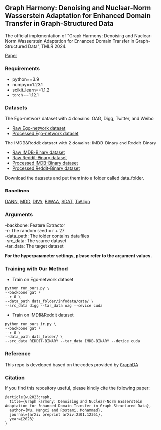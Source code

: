 ## Graph Harmony: Denoising and Nuclear-Norm Wasserstein Adaptation for Enhanced Domain Transfer in Graph-Structured Data
The official implementation of "Graph Harmony: Denoising and Nuclear-Norm Wasserstein Adaptation for Enhanced Domain Transfer in Graph-Structured Data", TMLR 2024.

[Paper](https://openreview.net/forum?id=CSv7GgKHb6)

### Requirements
* python==3.9
* numpy==1.23.1
* scikit_learn==1.1.2
* torch==1.12.1

### Datasets
The Ego-network dataset with 4 domains: OAG, Digg, Twitter, and Weibo
* [Raw Ego-network dataset](https://github.com/xptree/DeepInf)
* [Processed Ego-network dataset](https://drive.google.com/drive/folders/1Kvd46c1TtbuL3-svUC2fkjPnwMOXy8wH?usp=sharing)

The IMDB&Reddit dataset with 2 domains: IMDB-Binary and Reddit-Binary
* [Raw IMDB-Binary dataset](https://networkrepository.com/IMDB-BINARY.zip)
* [Raw Reddit-Binary dataset](https://networkrepository.com/REDDIT-BINARY.zip)
* [Processed IMDB-Binary dataset](https://drive.google.com/drive/folders/1Kvd46c1TtbuL3-svUC2fkjPnwMOXy8wH?usp=sharing)
* [Processed Reddit-Binary dataset](https://drive.google.com/drive/folders/1Kvd46c1TtbuL3-svUC2fkjPnwMOXy8wH?usp=sharing)

Download the datasets and put them into a folder called data_folder.
### Baselines
[DANN](https://www.jmlr.org/papers/volume17/15-239/15-239.pdf), [MDD](https://arxiv.org/abs/1904.05801), [DIVA](https://arxiv.org/abs/1905.10427), [BIWAA](https://ieeexplore.ieee.org/document/10030755), [SDAT](https://arxiv.org/abs/2206.08213), [ToAlign](https://arxiv.org/abs/2106.10812)

### Arguments
-backbone: Feature Extractor <br>
-r: The random seed = r + 27<br>
-data_path: The folder contains data files<br>
-src_data: The source dataset<br>
-tar_data: The target dataset<be>

**For the hyperparameter settings, please refer to the argument values.**

### Training with Our Method
- Train on Ego-network dataset
```bash=
python run_ours.py \
--backbone gat \
--r 0 \
--data_path data_folder/infodata/data/ \ 
--src_data digg --tar_data oag --device cuda 
```

- Train on IMDB&Reddit dataset
```bash=
python run_ours_ir.py \
--backbone gat \
--r 0 \
--data_path data_folder/ \
--src_data REDDIT-BINARY --tar_data IMDB-BINARY --device cuda
```


### Reference
This repo is developed based on the codes provided by [GraphDA](https://github.com/rynewu224/GraphDA)

### Citation

If you find this repository useful, please kindly cite the following paper:

```
@article{wu2023graph,
  title={Graph Harmony: Denoising and Nuclear-Norm Wasserstein Adaptation for Enhanced Domain Transfer in Graph-Structured Data},
  author={Wu, Mengxi and Rostami, Mohammad},
  journal={arXiv preprint arXiv:2301.12361},
  year={2023}
}
```

